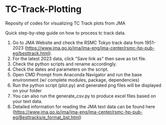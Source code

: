 # TC-Track-Plotting
Reposity of codes for visualizing TC Track plots from JMA

Quick step-by-step guide on how to process tc track data.
1. Go to JMA Website and check the RSMC Tokyo track data from 1951-2023 (https://www.jma.go.jp/jma/jma-eng/jma-center/rsmc-hp-pub-eg/besttrack.html).
2. For the latest 2023 data, click "Save link as" then save as txt file.
3. Check the python scripts and rename accordingly.
4. Check the dates and parameters on the script.
5. Open CMD Prompt from Anaconda Navigator and run the base environment (w/ complete modules, package, dependencies)
6. Run the python script (plot.py) and generated png files will be displayed on your folder
7. You can also run the generate_csv.py to produce excel files based on your text data.
7. Detailed information for reading the JMA text data can be found here (https://www.jma.go.jp/jma/jma-eng/jma-center/rsmc-hp-pub-eg/Besttracks/e_format_bst.html)
